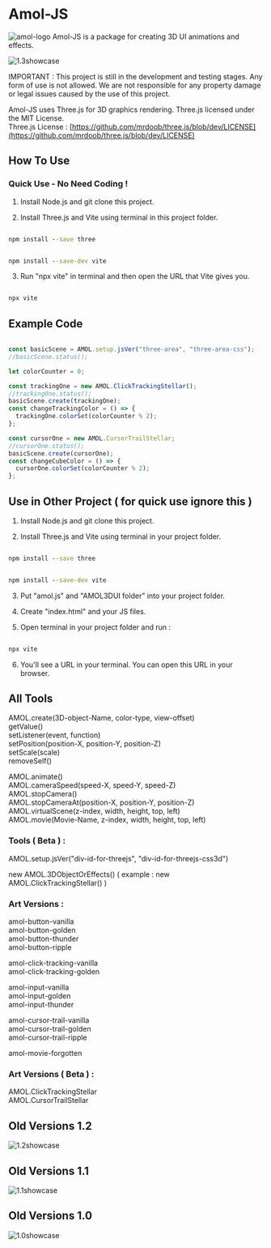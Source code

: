 # Amol-JS
![amol-logo](https://github.com/zzztzzzt/Amol-JS/blob/main/logo/logo.png)
Amol-JS is a package for creating 3D UI animations and effects.

![1.3showcase](https://github.com/zzztzzzt/Amol-JS/blob/main/logo/real-showcase-four.webp)

IMPORTANT : This project is still in the development and testing stages. Any form of use is not allowed. We are not responsible for any property damage or legal issues caused by the use of this project.

Amol-JS uses Three.js for 3D graphics rendering. Three.js licensed under the MIT License.  
Three.js License : [https://github.com/mrdoob/three.js/blob/dev/LICENSE](https://github.com/mrdoob/three.js/blob/dev/LICENSE)

## How To Use

### Quick Use - No Need Coding !
1. Install Node.js and git clone this project.

2. Install Three.js and Vite using terminal in this project folder.
```cmd

npm install --save three

```
```cmd

npm install --save-dev vite

```

3. Run "npx vite" in terminal and then open the URL that Vite gives you.
```cmd

npx vite

```

## Example Code

```javascript

const basicScene = AMOL.setup.jsVer("three-area", "three-area-css");
//basicScene.status();

let colorCounter = 0;

const trackingOne = new AMOL.ClickTrackingStellar();
//trackingOne.status();
basicScene.create(trackingOne);
const changeTrackingColor = () => {
  trackingOne.colorSet(colorCounter % 2);
};

const cursorOne = new AMOL.CursorTrailStellar;
//cursorOne.status();
basicScene.create(cursorOne);
const changeCubeColor = () => {
  cursorOne.colorSet(colorCounter % 2);
};

```

## Use in Other Project ( for quick use ignore this )
1. Install Node.js and git clone this project.

2. Install Three.js and Vite using terminal in your project folder.
```cmd

npm install --save three

```
```cmd

npm install --save-dev vite

```

3. Put "amol.js" and "AMOL3DUI folder" into your project folder.

4. Create "index.html" and your JS files.

5. Open terminal in your project folder and run :
```cmd

npx vite

```

6. You'll see a URL in your terminal. You can open this URL in your browser.

## All Tools
AMOL.create(3D-object-Name, color-type, view-offset)  
getValue()  
setListener(event, function)  
setPosition(position-X, position-Y, position-Z)  
setScale(scale)  
removeSelf()  

AMOL.animate()  
AMOL.cameraSpeed(speed-X, speed-Y, speed-Z)  
AMOL.stopCamera()  
AMOL.stopCameraAt(position-X, position-Y, position-Z)  
AMOL.virtualScene(z-index, width, height, top, left)  
AMOL.movie(Movie-Name, z-index, width, height, top, left)  

### Tools ( Beta ) : 
AMOL.setup.jsVer("div-id-for-threejs", "div-id-for-threejs-css3d")

new AMOL.3DObjectOrEffects()
( example : new AMOL.ClickTrackingStellar() )


### Art Versions :
amol-button-vanilla  
amol-button-golden  
amol-button-thunder  
amol-button-ripple  

amol-click-tracking-vanilla  
amol-click-tracking-golden  

amol-input-vanilla  
amol-input-golden  
amol-input-thunder  

amol-cursor-trail-vanilla  
amol-cursor-trail-golden  
amol-cursor-trail-ripple  

amol-movie-forgotten  

### Art Versions ( Beta ) :
AMOL.ClickTrackingStellar  
AMOL.CursorTrailStellar  


## Old Versions 1.2
![1.2showcase](https://github.com/zzztzzzt/Amol-JS/blob/main/logo/real-showcase-three.webp)

## Old Versions 1.1
![1.1showcase](https://github.com/zzztzzzt/Amol-JS/blob/main/logo/real-showcase-two.webp)

## Old Versions 1.0
![1.0showcase](https://github.com/zzztzzzt/Amol-JS/blob/main/logo/real-showcase.webp)
